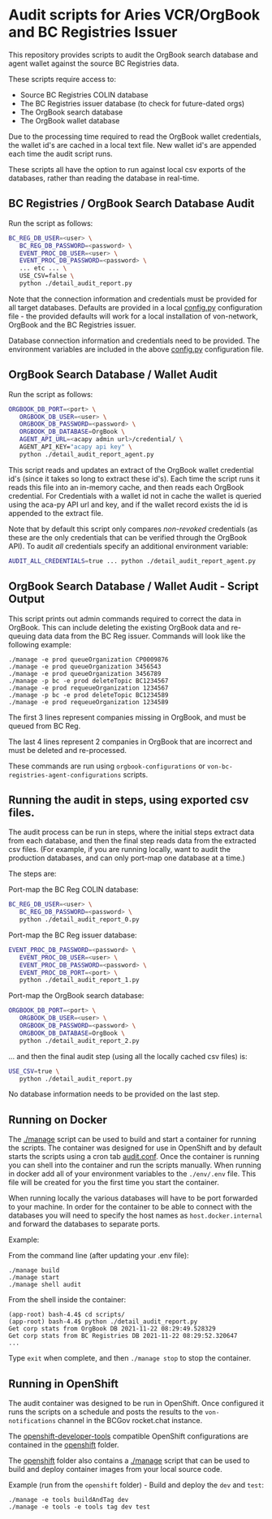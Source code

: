 # Audit scripts for Aries VCR/OrgBook and BC Registries Issuer

This repository provides scripts to audit the OrgBook search database and agent wallet against the source BC Registries data.

These scripts require access to:

- Source BC Registries COLIN database
- The BC Registries issuer database (to check for future-dated orgs)
- The OrgBook search database
- The OrgBook wallet database

Due to the processing time required to read the OrgBook wallet credentials, the wallet id's are cached in a local text file.  New wallet id's are appended each time the audit script runs.

These scripts all have the option to run against local csv exports of the databases, rather than reading the database in real-time.

## BC Registries / OrgBook Search Database Audit

Run the script as follows:

```bash
BC_REG_DB_USER=<user> \
   BC_REG_DB_PASSWORD=<password> \
   EVENT_PROC_DB_USER=<user> \
   EVENT_PROC_DB_PASSWORD=<password> \
   ... etc ... \
   USE_CSV=false \
   python ./detail_audit_report.py
```

Note that the connection information and credentials must be provided for all target databases.  Defaults are provided in a local [config.py](https://github.com/bcgov/von-bc-registries-audit/blob/master/scripts/config.py) configuration file - the provided defaults will work for a local installation of von-network, OrgBook and the BC Registries issuer.


Database connection information and credentials need to be provided.  The environment variables are included in the above [config.py](https://github.com/bcgov/von-bc-registries-audit/blob/master/scripts/config.py) configuration file.

## OrgBook Search Database / Wallet Audit

Run the script as follows:

```bash
ORGBOOK_DB_PORT=<port> \
   ORGBOOK_DB_USER=<user> \
   ORGBOOK_DB_PASSWORD=<password> \
   ORGBOOK_DB_DATABASE=OrgBook \
   AGENT_API_URL=<acapy admin url>/credential/ \
   AGENT_API_KEY="acapy api key" \
   python ./detail_audit_report_agent.py
```

This script reads and updates an extract of the OrgBook wallet credential id's (since it takes so long to extract these id's).  Each time the script runs it reads this file into an in-memory cache, and then reads each OrgBook credential.  For Credentials with a wallet id not in cache the wallet is queried using the aca-py API url and key, and if the wallet record exists the id is appended to the extract file.

Note that by default this script only compares *non-revoked* credentials (as these are the only credentials that can be verified through the OrgBook API).  To audit *all* credentials specify an additional environment variable:

```bash
AUDIT_ALL_CREDENTIALS=true ... python ./detail_audit_report_agent.py
```

## OrgBook Search Database / Wallet Audit - Script Output

This script prints out admin commands required to correct the data in OrgBook.  This can include deleting the existing OrgBook data and re-queuing data data from the BC Reg issuer.  Commands will look like the following example:

```
./manage -e prod queueOrganization CP0009876
./manage -e prod queueOrganization 3456543
./manage -e prod queueOrganization 3456789
./manage -p bc -e prod deleteTopic BC1234567
./manage -e prod requeueOrganization 1234567
./manage -p bc -e prod deleteTopic BC1234589
./manage -e prod requeueOrganization 1234589
```

The first 3 lines represent companies missing in OrgBook, and must be queued from BC Reg.

The last 4 lines represent 2 companies in OrgBook that are incorrect and must be deleted and re-processed.

These commands are run using `orgbook-configurations` or `von-bc-registries-agent-configurations` scripts.

## Running the audit in steps, using exported csv files.

The audit process can be run in steps, where the initial steps extract data from each database, and then the final step reads data from the extracted csv files.  (For example, if you are running locally, want to audit the production databases, and can only port-map one database at a time.)

The steps are:

Port-map the BC Reg COLIN database:

```bash
BC_REG_DB_USER=<user> \
   BC_REG_DB_PASSWORD=<password> \
   python ./detail_audit_report_0.py
```

Port-map the BC Reg issuer database:

```bash
EVENT_PROC_DB_PASSWORD=<password> \
   EVENT_PROC_DB_USER=<user> \
   EVENT_PROC_DB_PASSWORD=<password> \
   EVENT_PROC_DB_PORT=<port> \
   python ./detail_audit_report_1.py
```

Port-map the OrgBook search database:

```bash
ORGBOOK_DB_PORT=<port> \
   ORGBOOK_DB_USER=<user> \
   ORGBOOK_DB_PASSWORD=<password> \
   ORGBOOK_DB_DATABASE=OrgBook \
   python ./detail_audit_report_2.py
```

... and then the final audit step (using all the locally cached csv files) is:

```bash
USE_CSV=true \
   python ./detail_audit_report.py
```

No database information needs to be provided on the last step.

## Running on Docker

The [./manage](./manage) script can be used to build and start a container for running the scripts.  The container was designed for use in OpenShift and by default starts the scripts using a cron tab [audit.conf](./docker/audit.conf).  Once the container is running you can shell into the container and run the scripts manually.  When running in docker add all of your environment variables to the `./env/.env` file.  This file will be created for you the first time you start the container.

When running locally the various databases will have to be port forwarded to your machine.  In order for the container to be able to connect with the databases you will need to specify the host names as `host.docker.internal` and forward the databases to separate ports.

Example:

From the command line (after updating your .env file):
```
./manage build
./manage start
./manage shell audit
```

From the shell inside the container:
```
(app-root) bash-4.4$ cd scripts/
(app-root) bash-4.4$ python ./detail_audit_report.py 
Get corp stats from OrgBook DB 2021-11-22 08:29:49.528329
Get corp stats from BC Registries DB 2021-11-22 08:29:52.320647
...
```

Type `exit` when complete, and then `./manage stop` to stop the container.

## Running in OpenShift

The audit container was designed to be run in OpenShift.  Once configured it runs the scripts on a schedule and posts the results to the `von-notifications` channel in the BCGov rocket.chat instance.

The [openshift-developer-tools](https://github.com/BCDevOps/openshift-developer-tools/tree/master/bin) compatible OpenShift configurations are contained in the [openshift](./openshift) folder.

The [openshift](./openshift) folder also contains a [./manage](./openshift/manage) script that can be used to build and deploy container images from your local source code.

Example (run from the `openshift` folder) - Build and deploy the `dev` and `test`:
```
./manage -e tools buildAndTag dev
./manage -e tools -e tools tag dev test
```